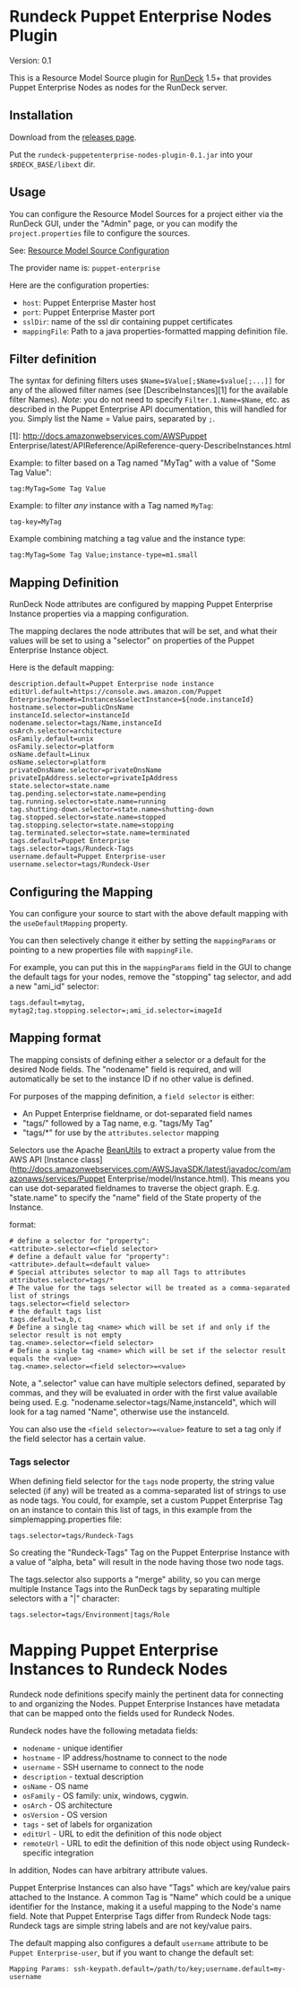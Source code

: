 Rundeck Puppet Enterprise Nodes Plugin
========================

Version: 0.1

This is a Resource Model Source plugin for [RunDeck][] 1.5+ that provides
Puppet Enterprise Nodes as nodes for the RunDeck server.

[RunDeck]: http://rundeck.org

Installation
------------

Download from the [releases page](https://github.com/latamdevs/rundeck-puppetenterprise-nodes-plugin/releases).

Put the `rundeck-puppetenterprise-nodes-plugin-0.1.jar` into your `$RDECK_BASE/libext` dir.

Usage
-----

You can configure the Resource Model Sources for a project either via the
RunDeck GUI, under the "Admin" page, or you can modify the `project.properties`
file to configure the sources.

See: [Resource Model Source Configuration](http://rundeck.org/1.5/manual/plugins.html#resource-model-source-configuration)

The provider name is: `puppet-enterprise`

Here are the configuration properties:

* `host`: Puppet Enterprise Master host
* `port`: Puppet Enterprise Master port
* `sslDir`: name of the ssl dir containing puppet certificates
* `mappingFile`: Path to a java properties-formatted mapping definition file.

## Filter definition

The syntax for defining filters uses `$Name=$Value[;$Name=$value[;...]]` for any of the allowed filter names (see [DescribeInstances][1] for the available filter Names).  *Note*: you do not need to specify `Filter.1.Name=$Name`, etc. as described in the Puppet Enterprise API documentation, this will handled for you.  Simply list the Name = Value pairs, separated by `;`.

 [1]: http://docs.amazonwebservices.com/AWSPuppet Enterprise/latest/APIReference/ApiReference-query-DescribeInstances.html

Example: to filter based on a Tag named "MyTag" with a value of "Some Tag Value":

    tag:MyTag=Some Tag Value
    
Example: to filter *any* instance with a Tag named `MyTag`:

    tag-key=MyTag

Example combining matching a tag value and the instance type:

    tag:MyTag=Some Tag Value;instance-type=m1.small

Mapping Definition
----------

RunDeck Node attributes are configured by mapping Puppet Enterprise Instance properties via a
mapping configuration.

The mapping declares the node attributes that will be set, and what their values
will be set to using a "selector" on properties of the Puppet Enterprise Instance object.

Here is the default mapping:

    description.default=Puppet Enterprise node instance
    editUrl.default=https://console.aws.amazon.com/Puppet Enterprise/home#s=Instances&selectInstance=${node.instanceId}
    hostname.selector=publicDnsName
    instanceId.selector=instanceId
    nodename.selector=tags/Name,instanceId
    osArch.selector=architecture
    osFamily.default=unix
    osFamily.selector=platform
    osName.default=Linux
    osName.selector=platform
    privateDnsName.selector=privateDnsName
    privateIpAddress.selector=privateIpAddress
    state.selector=state.name
    tag.pending.selector=state.name=pending
    tag.running.selector=state.name=running
    tag.shutting-down.selector=state.name=shutting-down
    tag.stopped.selector=state.name=stopped
    tag.stopping.selector=state.name=stopping
    tag.terminated.selector=state.name=terminated
    tags.default=Puppet Enterprise
    tags.selector=tags/Rundeck-Tags
    username.default=Puppet Enterprise-user
    username.selector=tags/Rundeck-User

Configuring the Mapping
-----------------------

You can configure your source to start with the above default mapping with the 
`useDefaultMapping` property.

You can then selectively change it either by setting the `mappingParams` or 
pointing to a new properties file with `mappingFile`.

For example, you can put this in the `mappingParams` field in the GUI to change 
the default tags for your nodes, remove the "stopping" tag selector, and add a
new "ami_id" selector:

    tags.default=mytag, mytag2;tag.stopping.selector=;ami_id.selector=imageId

Mapping format
---------------

The mapping consists of defining either a selector or a default for
the desired Node fields.  The "nodename" field is required, and will 
automatically be set to the instance ID if no other value is defined.

For purposes of the mapping definition, a `field selector` is either:

* An Puppet Enterprise fieldname, or dot-separated field names
* "tags/" followed by a Tag name, e.g. "tags/My Tag"
* "tags/*" for use by the `attributes.selector` mapping

Selectors use the Apache [BeanUtils](http://commons.apache.org/beanutils/) to extract a property value from the AWS API
[Instance class](http://docs.amazonwebservices.com/AWSJavaSDK/latest/javadoc/com/amazonaws/services/Puppet Enterprise/model/Instance.html).
This means you can use dot-separated fieldnames to traverse the object graph.
E.g. "state.name" to specify the "name" field of the State property of the Instance.

format:

    # define a selector for "property":
    <attribute>.selector=<field selector>
    # define a default value for "property":
    <attribute>.default=<default value>
    # Special attributes selector to map all Tags to attributes
    attributes.selector=tags/*
    # The value for the tags selector will be treated as a comma-separated list of strings
    tags.selector=<field selector>
    # the default tags list
    tags.default=a,b,c
    # Define a single tag <name> which will be set if and only if the selector result is not empty
    tag.<name>.selector=<field selector>
    # Define a single tag <name> which will be set if the selector result equals the <value>
    tag.<name>.selector=<field selector>=<value>

Note, a ".selector" value can have multiple selectors defined, separated by commas,
and they will be evaluated in order with the first value available being used.  E.g. "nodename.selector=tags/Name,instanceId", which will look for a tag named "Name", otherwise use the instanceId.

You can also use the `<field selector>=<value>` feature to set a tag only if the field selector has a certain value.

### Tags selector

When defining field selector for the `tags` node property, the string value selected (if any) will
be treated as a comma-separated list of strings to use as node tags.  You could, for example, set a custom Puppet Enterprise Tag on
an instance to contain this list of tags, in this example from the simplemapping.properties file:

    tags.selector=tags/Rundeck-Tags

So creating the "Rundeck-Tags" Tag on the Puppet Enterprise Instance with a value of "alpha, beta" will result in the node having
those two node tags.

The tags.selector also supports a "merge" ability, so you can merge multiple Instance Tags into the RunDeck tags by separating multiple selectors with a "|" character:

    tags.selector=tags/Environment|tags/Role


Mapping Puppet Enterprise Instances to Rundeck Nodes
=================

Rundeck node definitions specify mainly the pertinent data for connecting to and organizing the Nodes.  Puppet Enterprise Instances have metadata that can be mapped onto the fields used for Rundeck Nodes.

Rundeck nodes have the following metadata fields:

* `nodename` - unique identifier
* `hostname` - IP address/hostname to connect to the node
* `username` - SSH username to connect to the node
* `description` - textual description
* `osName` - OS name
* `osFamily` - OS family: unix, windows, cygwin.
* `osArch` - OS architecture
* `osVersion` - OS version
* `tags` - set of labels for organization
* `editUrl` - URL to edit the definition of this node object
* `remoteUrl` - URL to edit the definition of this node object using Rundeck-specific integration

In addition, Nodes can have arbitrary attribute values.

Puppet Enterprise Instances can also have "Tags" which are key/value pairs attached to the Instance.  A common Tag is "Name" which could be a unique identifier for the Instance, making it a useful mapping to the Node's name field.  Note that Puppet Enterprise Tags differ from Rundeck Node tags: Rundeck tags are simple string labels and are not key/value pairs.

The default mapping also configures a default `username` attribute to be `Puppet Enterprise-user`, but if you want to change the default set:

`Mapping Params: ssh-keypath.default=/path/to/key;username.default=my-username`

